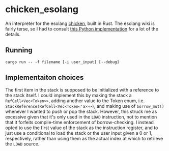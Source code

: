 # chicken_esolang

An  interpreter for the esolang [chicken](https://esolangs.org/wiki/Chicken), built in Rust. The esolang wiki is fairly terse, so I had to consult [this Python implementation](https://github.com/kosayoda/chickenpy) for a lot of the details.

## Running

```
cargo run -- -f filename [-i user_input] [--debug]
```

## Implementaiton choices

The first item in the stack is supposed to be initialized with a reference to the stack itself. I could implement this by making the stack a `RefCell<Vec<Token>>`, adding another value to the Token enum, i.e. `StackReference(RefCell<Vec<Token<'a>>>)`, and making use of `borrow_mut()` whenever I wanted to push or pop the stack. However, this struck me as excessive given that it's only used in the `LOAD` instruction, not to mention that it forfeits compile-time enforcement of borrow-checking. I instead opted to use the first value of the stack as the instruction register, and to just use a conditional to load the stack or the user input given a 0 or 1, respectively, rather than using them as the actual index at which to retrieve the `LOAD` source.
